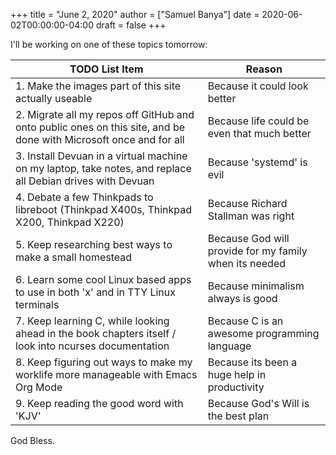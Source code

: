+++
title = "June 2, 2020"
author = ["Samuel Banya"]
date = 2020-06-02T00:00:00-04:00
draft = false
+++

I'll be working on one of these topics tomorrow:

| TODO List Item                                                                                                     | Reason                                                 |
|--------------------------------------------------------------------------------------------------------------------|--------------------------------------------------------|
| 1. Make the images part of this site actually useable                                                              | Because it could look better                           |
| 2. Migrate all my repos off GitHub and onto public ones on this site,  and be done with Microsoft once and for all | Because life could be even that much better            |
| 3. Install Devuan in a virtual machine on my laptop, take notes, and replace all Debian drives with Devuan         | Because 'systemd' is evil                              |
| 4. Debate a few Thinkpads to libreboot (Thinkpad X400s, Thinkpad X200, Thinkpad X220)                              | Because Richard Stallman was right                     |
| 5. Keep researching best ways to make a small homestead                                                            | Because God will provide for my family when its needed |
| 6. Learn some cool Linux based apps to use in both 'x' and in TTY Linux terminals                                  | Because minimalism always is good                      |
| 7. Keep learning C, while looking ahead in the book chapters itself / look into ncurses documentation              | Because C is an awesome programming language           |
| 8. Keep figuring out ways to make my worklife more manageable with Emacs Org Mode                                  | Because its been a huge help in productivity           |
| 9. Keep reading the good word with 'KJV'                                                                           | Because God's Will is the best plan                    |

God Bless.